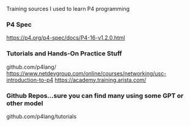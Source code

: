 Training sources I used to learn P4 programming

### P4 Spec
https://p4.org/p4-spec/docs/P4-16-v1.2.0.html

### Tutorials and Hands-On Practice Stuff
github.com/p4lang/
https://www.netdevgroup.com/online/courses/networking/usc-introduction-to-p4
https://academy.training.arista.com/ 

### Github Repos...sure you can find many using some GPT or other model
github.com/p4lang/tutorials



